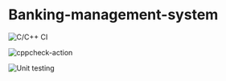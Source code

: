 # Banking-management-system

![C/C++ CI](https://github.com/104822/Banking-management-system/workflows/C/C++%20CI/badge.svg)

![cppcheck-action](https://github.com/104822/Banking-management-system/workflows/cppcheck-action/badge.svg)

![Unit testing](https://github.com/104822/Banking-management-system/workflows/Unit%20testing/badge.svg)
